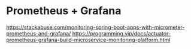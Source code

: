 # Prometheus + Grafana

https://stackabuse.com/monitoring-spring-boot-apps-with-micrometer-prometheus-and-grafana/
https://programming.vip/docs/actuator-prometheus-grafana-build-microservice-monitoring-platform.html